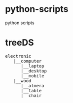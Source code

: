 # python-scripts
python scripts <br>
# treeDS
<pre>
electronic
   |__computer
      |__laptop
      |__desktop
      |__mobile
   |__wood
      |__almera
      |__table
      |__chair
</pre>
